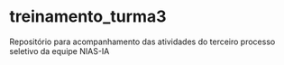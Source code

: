 # treinamento_turma3
Repositório para acompanhamento das atividades do  terceiro processo seletivo da equipe NIAS-IA
